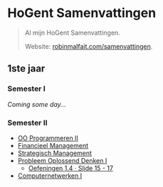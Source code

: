 # HoGent Samenvattingen

> Al mijn HoGent Samenvattingen.
>
> Website: [robinmalfait.com/samenvattingen](http://robinmalfait.com/samenvattingen).

## 1ste jaar

### Semester I

*Coming some day...*

### Semester II

* [OO Programmeren II](1ste-jaar/semester-II/OO-Progammeren-II.md)
* [Financieel Management](1ste-jaar/semester-II/Financieel-Management.md)
* [Strategisch Management](1ste-jaar/semester-II/Strategisch-Management.md)
* [Probleem Oplossend Denken I](1ste-jaar/semester-II/Probleem-Oplossend-Denken-I.md)
    * [Oefeningen 1.4 &middot; Slide 15 - 17](1ste-jaar/semester-II/Oefeningen-Probleem-Oplossend-Denken-I/1.4.oefeningen.md)
* [Computernetwerken I](1ste-jaar/semester-II/Computernetwerken-I.md)
